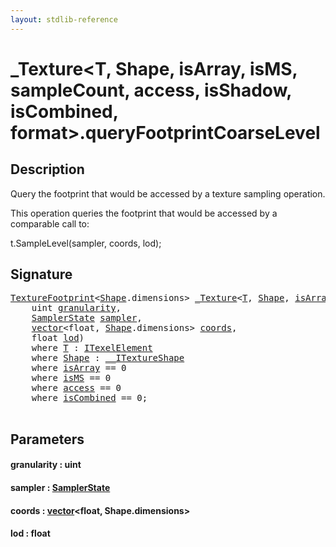```yaml
---
layout: stdlib-reference
---
```


# \_Texture\<T, Shape, isArray, isMS, sampleCount, access, isShadow, isCombined, format\>\.queryFootprintCoarseLevel

## Description

Query the footprint that would be accessed by a texture sampling operation.

This operation queries the footprint that would be accessed
by a comparable call to:

t.SampleLevel(sampler, coords, lod);




## Signature 

<pre>
<a href="../../texturefootprint-07/index.html" class="code_type">TextureFootprint</a>&lt;<a href="../index.html#typeparam-Shape" class="code_type">Shape</a>.dimensions&gt; <a href="../index.html" class="code_type">_Texture</a>&lt;<a href="../index.html#typeparam-T" class="code_type">T</a>, <a href="../index.html#typeparam-Shape" class="code_type">Shape</a>, <a href="../index.html#decl-isArray" class="code_var">isArray</a>, <a href="../index.html#decl-isMS" class="code_var">isMS</a>, <a href="../index.html#decl-sampleCount" class="code_var">sampleCount</a>, <a href="../index.html#decl-access" class="code_var">access</a>, <a href="../index.html#decl-isShadow" class="code_var">isShadow</a>, <a href="../index.html#decl-isCombined" class="code_var">isCombined</a>, <a href="../index.html#decl-format" class="code_var">format</a>&gt;.<a href=".html">queryFootprintCoarseLevel</a>(
    <span class="code_keyword">uint</span> <a href=".html#decl-granularity" class="code_param">granularity</a>,
    <a href="../../samplerstate-07/index.html" class="code_type">SamplerState</a> <a href=".html#decl-sampler" class="code_param">sampler</a>,
    <a href="../../vector/index.html" class="code_type">vector</a>&lt;<span class="code_keyword">float</span>, <a href="../index.html#typeparam-Shape" class="code_type">Shape</a>.dimensions&gt; <a href=".html#decl-coords" class="code_param">coords</a>,
    <span class="code_keyword">float</span> <a href=".html#decl-lod" class="code_param">lod</a>)
    <span class='code_keyword'>where</span> <a href="../index.html#typeparam-T" class="code_type">T</a> : <a href="../../../interfaces/itexelelement-016/index.html" class="code_type">ITexelElement</a>
    <span class='code_keyword'>where</span> <a href="../index.html#typeparam-Shape" class="code_type">Shape</a> : <a href="../../../interfaces/0_itextureshape-023a/index.html" class="code_type">__ITextureShape</a>
    <span class='code_keyword'>where</span> <a href="../index.html#decl-isArray" class="code_var">isArray</a> == 0
    <span class='code_keyword'>where</span> <a href="../index.html#decl-isMS" class="code_var">isMS</a> == 0
    <span class='code_keyword'>where</span> <a href="../index.html#decl-access" class="code_var">access</a> == 0
    <span class='code_keyword'>where</span> <a href="../index.html#decl-isCombined" class="code_var">isCombined</a> == 0;

</pre>

## Parameters

####  <a id="decl-granularity"></a>granularity  : uint
####  <a id="decl-sampler"></a>sampler  : [SamplerState](../../samplerstate-07/index.html)
####  <a id="decl-coords"></a>coords  : [vector](../../vector/index.html)\<float, Shape\.dimensions\>
####  <a id="decl-lod"></a>lod  : float

